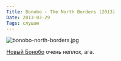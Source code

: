 ```yaml
---
Title: Bonobo - The North Borders (2013)
Date: 2013-03-29
Tags: слушаю
---
```


![bonobo-north-borders.jpg](images/bonobo-north-borders.jpg)

[Новый Бонобо](https://itunes.apple.com/ru/album/the-north-borders/id611171778) очень неплох, ага.